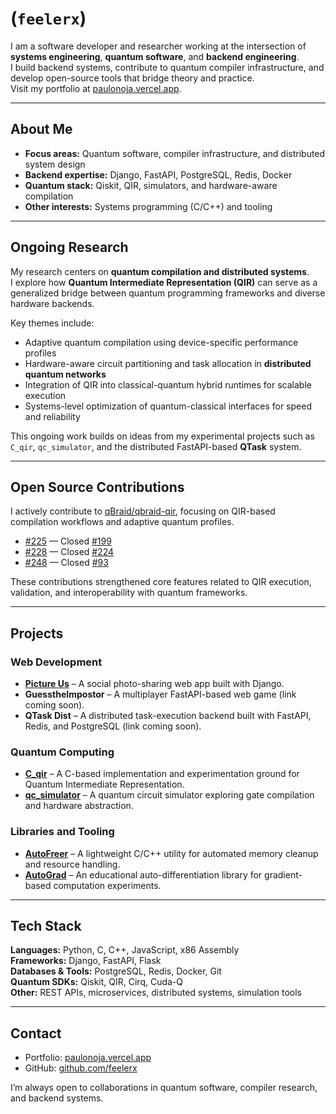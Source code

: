 # (`feelerx`)

I am a software developer and researcher working at the intersection of **systems engineering**, **quantum software**, and **backend engineering**.  
I build backend systems, contribute to quantum compiler infrastructure, and develop open-source tools that bridge theory and practice.  
Visit my portfolio at [paulonoja.vercel.app](https://paulonoja.vercel.app).

---

## About Me

- **Focus areas:** Quantum software, compiler infrastructure, and distributed system design  
- **Backend expertise:** Django, FastAPI, PostgreSQL, Redis, Docker  
- **Quantum stack:** Qiskit, QIR, simulators, and hardware-aware compilation  
- **Other interests:** Systems programming (C/C++) and tooling

---

## Ongoing Research

My research centers on **quantum compilation and distributed systems**.  
I explore how **Quantum Intermediate Representation (QIR)** can serve as a generalized bridge between quantum programming frameworks and diverse hardware backends.

Key themes include:
- Adaptive quantum compilation using device-specific performance profiles  
- Hardware-aware circuit partitioning and task allocation in **distributed quantum networks**  
- Integration of QIR into classical-quantum hybrid runtimes for scalable execution  
- Systems-level optimization of quantum-classical interfaces for speed and reliability

This ongoing work builds on ideas from my experimental projects such as `C_qir`, `qc_simulator`, and the distributed FastAPI-based **QTask** system.

---

## Open Source Contributions

I actively contribute to [qBraid/qbraid-qir](https://github.com/qBraid/qbraid-qir), focusing on QIR-based compilation workflows and adaptive quantum profiles.

- [#225](https://github.com/qBraid/qbraid-qir/pull/225) — Closed [#199](https://github.com/qBraid/qbraid-qir/issues/199)  
- [#228](https://github.com/qBraid/qbraid-qir/pull/228) — Closed [#224](https://github.com/qBraid/qbraid-qir/issues/224)  
- [#248](https://github.com/qBraid/qbraid-qir/pull/248) — Closed [#93](https://github.com/qBraid/qbraid-qir/issues/93)  

These contributions strengthened core features related to QIR execution, validation, and interoperability with quantum frameworks.

---

## Projects

### Web Development
- **[Picture Us](https://picture-us.vercel.app/)** – A social photo-sharing web app built with Django.  
- **GuesstheImpostor** – A multiplayer FastAPI-based web game (link coming soon).  
- **QTask Dist** – A distributed task-execution backend built with FastAPI, Redis, and PostgreSQL (link coming soon).

### Quantum Computing
- **[C_qir](https://github.com/feelerx/C_qir)** – A C-based implementation and experimentation ground for Quantum Intermediate Representation.  
- **[qc_simulator](https://github.com/feelerx/qc_simulator)** – A quantum circuit simulator exploring gate compilation and hardware abstraction.

### Libraries and Tooling
- **[AutoFreer](https://github.com/feelerx/autofreer)** – A lightweight C/C++ utility for automated memory cleanup and resource handling.  
- **[AutoGrad](https://github.com/feelerx/AutoGrad)** – An educational auto-differentiation library for gradient-based computation experiments.

---

## Tech Stack

**Languages:** Python, C, C++, JavaScript, x86 Assembly  
**Frameworks:** Django, FastAPI, Flask  
**Databases & Tools:** PostgreSQL, Redis, Docker, Git  
**Quantum SDKs:** Qiskit, QIR, Cirq, Cuda-Q  
**Other:** REST APIs, microservices, distributed systems, simulation tools

---

## Contact

- Portfolio: [paulonoja.vercel.app](https://paulonoja.vercel.app)  
- GitHub: [github.com/feelerx](https://github.com/feelerx)  

I’m always open to collaborations in quantum software, compiler research, and backend systems.


